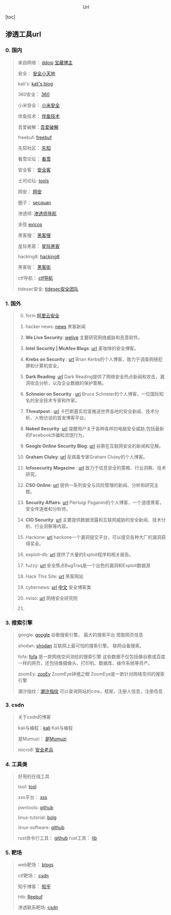 <center>Url</center>



[toc]







## 渗透工具url



### 0. 国内

> 来自网络： [ddosi](https://www.ddosi.org/redteam-tools/) [宝藏博主](https://www.ddosi.org/redteam-tools/)
>
> 安全： [安全小天地](https://www.anquanclub.cn/)
>
> kali's: [kali's blog](https://blog.bbskali.cn/)
>
> 360安全： [360](https://blogs.360.cn/) 
>
> 小米安全： [小米安全](https://xiaomi-info.github.io/)
>
> 伴鱼技术： [伴鱼技术](https://tech.ipalfish.com/blog/)
>
> 吾爱破解：[吾爱破解](https://www.52pojie.cn/forum.php)
>
> freebuf: [freebuf](https://www.freebuf.com/)
>
> 先知社区： [先知](https://xz.aliyun.com/)
>
> 看雪论坛： [看雪](https://bbs.pediy.com/)
>
> 安全客： [安全客](https://www.anquanke.com/)
>
> 土司论坛: [tools](https://www.t00ls.com/)
>
> 网安： [网安](https://www.wangan.com/)
>
> 圈子： [secquan](https://www.secquan.org/)
>
> 渗透师: [渗透师导航](https://www.shentoushi.top/)
>
> 余弦 [evicos](https://evilcos.me/)
>
> 黑客搜： [黑客搜](https://www.hackerso.com/)
>
> 星际黑客： [星际黑客](https://xj.hk/)
>
> hacking8: [hacking8](https://www.hacking8.com/)
>
> 黑客街： [黑客街](https://www.hackjie.com/)
>
> ctf导航： [ctf导航](https://ctf.mzy0.com/)
>
> tidesec安全: [tidesec安全团队](https://www.tidesec.com/#)













### 1. 国外

> 0. form [阿里云安全](https://zhuanlan.zhihu.com/p/23701240)
> 1. hacker news: [news](https://thehackernews.com/) 黑客新闻
>
> 1. **We Live Security**: [welive](https://www.welivesecurity.com/en/)   主要研究网络威胁和恶意软件。
>
> 2. **Intel Security | McAfee Blogs**: [url](https://www.mcafee.com/blogs/)  麦咖啡的安全博客。
>
> 3. **Krebs on Security** : [url](https://krebsonsecurity.com/)  Brian Kerbs的个人博客，致力于调查网络犯罪和计算机安全。
>
> 4. **Dark Reading**: [url](https://www.darkreading.com/)  Dark Reading提供了网络安全热点新闻和攻击，漏洞攻击分析，以及企业数据的保护策略。
>
> 5. **Schneier on Security** : [url](https://www.schneier.com/) Bruce Schneier的个人博客，一位国际知名的安全技术专家和作家。
> 6. **Threatpost** : [url](https://threatpost.com/) 卡巴斯基实验室推送世界各地的安全新闻、技术分析、人物访谈的首发博客平台。
> 7. **Naked Security**: [url](https://nakedsecurity.sophos.com/) 提醒用户关于各种各样的电脑安全威胁,包括最新的Facebook诈骗和流氓行为。
> 8. **Google Online Security Blog**: [url](https://security.googleblog.com/) 谷歌在互联网安全的新闻和见解。
> 9. **Graham Cluley**: [url](https://grahamcluley.com/) 反病毒专家Graham Cluley的个人博客。
> 10. **Infosecurity Magazine** : [url](https://www.infosecurity-magazine.com/) 致力于信息安全的策略、行业洞察、技术研究。
> 11. **CSO Online**: [url](https://www.csoonline.com/) 提供一系列安全与风险管理的新闻、分析和研究主题。
> 12. **Security Affairs**: [url](https://securityaffairs.co/)  Pierluigi Paganini的个人博客，一个道德黑客，安全传道者和分析师。
> 13. **CIO Security**:  [url](https://www.cio.com/it-operations/) 主要提供数据泄露和互联网威胁的安全新闻、技术分析、行业洞察等内容。
> 14. Hackone: [url](https://www.hackerone.com/) hackone一个漏洞提交平台，可以提交各种大厂的漏洞获得奖金。
> 15. exploit-db: [url](https://www.exploit-db.com/) 提供了大量的Exploit程序和相关报告。
> 16. fuzzy: [url](https://fuzzysecurity.com/)   安全焦点BugTraq是一个出色的漏洞和Exploit数据源
> 17. Hack This Site: [url](https://www.hackthissite.org)  黑客网站
> 18. cybernews: [url](https://cybernews.com/) [中文](https://cn-sec.com/archives/tag/cybernews)  安全博客类
> 19. nviso: [url](https://blog.nviso.eu/) 网络安全研究院
> 20. 









### 3. 搜索引擎

> google: [google](google.com) 谷歌搜索引擎。 最大的搜索平台   爬取网页信息
>
> shodan: [shodan](https://www.shodan.io/) 互联网上最可怕的搜索引擎。      联网设备搜索。
>
> fofa: [fofa](https://fofa.info/)     是一款网络空间测绘的搜索引擎   这些数据不仅包括像谷歌或百度一样的网页，还包括像摄像头、打印机、数据库、操作系统等资产。
>
> zoomEy: [zooEy](https://www.zoomeye.org/)   ZoomEye钟馗之眼  ZoomEye是一款针对网络空间的搜索引擎 
>
> 潮汐指纹：[潮汐指纹](http://finger.tidesec.net/) 可以查询网站的cms，框架，注册人信息，注册信息
>
> 









### 3. csdn

> 关于csdn的博客
>
> kali与编程：[kali](https://blog.csdn.net/xiao1234oaix) Kali与编程 
>
> 是Mumuzi： [是Mumuzi](https://blog.csdn.net/qq_42880719)
>
> micro8: [安全老兵](https://micro8.gitbook.io/micro8/)







### 4. 工具类

> 好用的在线工具
>
> tool: [tool](https://tool.lu/)
>
> xss平台： [xss](https://xssaq.com/login/)
>
> pwntools: [github](https://github.com/Gallopsled/pwntools)
>
> linux-tutorial: [bolg](https://turnon.gitee.io/linux-tutorial/)
>
> linux-software: [github](https://github.com/eniqiz/Awesome-Linux-Software-zh_CN)
>
> rust命令行工具： [github](https://lib.rs/command-line-utilities)   rust工具： [lib](https://lib.rs/)







### 5. 靶场

> web靶场： [blogs](https://www.cnblogs.com/-chenxs/p/11739883.html)
>
> ctf靶场： [csdn](https://blog.csdn.net/Appleteachers/article/details/117079022)
>
> 知乎博客： [知乎](https://zhuanlan.zhihu.com/p/613753819)
>
> htb: [Reebuf](https://www.freebuf.com/author/Thelion)   
>
> 渗透联系靶场: [csdn](https://blog.csdn.net/Thunderclap_/article/details/125565590) 
>
> 